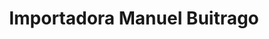 ---
title: "Importadora Manuel Buitrago"
url: /cochabamba/importadora-manuel-buitrago/
shop: Sanitätshaus
---